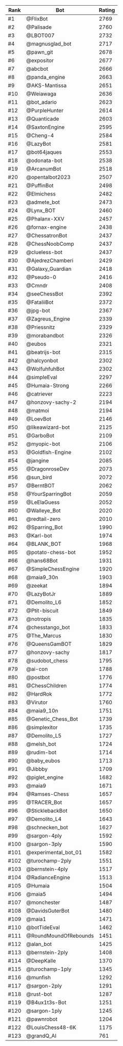 Rank|Bot|Rating
---|---|---
#1|@FlixBot|2769
#2|@Palisade|2760
#3|@LBOT007|2732
#4|@magnusglad_bot|2717
#5|@pawn_git|2678
#6|@expositor|2677
#7|@abcbot|2666
#8|@panda_engine|2663
#9|@AKS-Mantissa|2651
#10|@Weiawaga|2636
#11|@bot_adario|2623
#12|@PurpleHunter|2614
#13|@Quanticade|2603
#14|@SaxtonEngine|2595
#15|@Cheng-4|2584
#16|@LazyBot|2581
#17|@bot64jaques|2553
#18|@odonata-bot|2538
#19|@ArcanumBot|2518
#20|@opentalbot2023|2507
#21|@PuffinBot|2498
#22|@Elmichess|2482
#23|@admete_bot|2473
#24|@Lynx_BOT|2460
#25|@Phalanx-XXV|2457
#26|@fornax-engine|2438
#27|@ChessatronBot|2437
#28|@ChessNoobComp|2437
#29|@clueless-bot|2437
#30|@AjedrezChamberi|2429
#31|@Galaxy_Guardian|2418
#32|@Pseudo-0|2416
#33|@Cmndr|2408
#34|@seeChessBot|2392
#35|@FataliiBot|2372
#36|@jpg-bot|2367
#37|@Zagreus_Engine|2339
#38|@Priessnitz|2329
#39|@morabandbot|2326
#40|@eubos|2321
#41|@beatrijs-bot|2315
#42|@halcyonbot|2302
#43|@WolfuhfuhBot|2302
#44|@simpleEval|2297
#45|@Humaia-Strong|2266
#46|@catriever|2223
#47|@honzovy-sachy-2|2194
#48|@matmoi|2194
#49|@LoevBot|2146
#50|@likeawizard-bot|2125
#51|@GarboBot|2109
#52|@myopic-bot|2106
#53|@Goldfish-Engine|2102
#54|@jangine|2085
#55|@DragonroseDev|2073
#56|@sun_bird|2072
#57|@BerntBOT|2062
#58|@YourSparringBot|2059
#59|@LeElaGuess|2052
#60|@Walleye_Bot|2020
#61|@redtail-zero|2010
#62|@Sparring_Bot|1990
#63|@Karl-bot|1974
#64|@BLANK_BOT|1968
#65|@potato-chess-bot|1952
#66|@hans68Bot|1931
#67|@SimpleChessEngine|1920
#68|@maia9_30n|1903
#69|@zeekat|1894
#70|@LazyBotJr|1889
#71|@Demolito_L6|1852
#72|@Ptit-biscuit|1849
#73|@notropis|1835
#74|@chesstango_bot|1833
#75|@The_Marcus|1830
#76|@QueensGamBOT|1829
#77|@honzovy-sachy|1817
#78|@sudobot_chess|1795
#79|@ai-con|1788
#80|@postbot|1776
#81|@ChessChildren|1774
#82|@HardRok|1772
#83|@Virutor|1760
#84|@maia9_10n|1751
#85|@Genetic_Chess_Bot|1739
#86|@simplexitor|1735
#87|@Demolito_L5|1727
#88|@melsh_bot|1724
#89|@rudim-bot|1714
#90|@baby_eubos|1713
#91|@Jibbby|1709
#92|@piglet_engine|1682
#93|@maia9|1671
#94|@Ramses-Chess|1657
#95|@TRACER_Bot|1657
#96|@SticklebackBot|1650
#97|@Demolito_L4|1643
#98|@schnecken_bot|1627
#99|@sargon-4ply|1592
#100|@sargon-3ply|1590
#101|@experimental_bot_01|1582
#102|@turochamp-2ply|1551
#103|@bernstein-4ply|1517
#104|@RadianceEngine|1513
#105|@Humaia|1504
#106|@maia5|1494
#107|@monchester|1487
#108|@DavidsGuterBot|1480
#109|@maia1|1471
#110|@botTideEval|1462
#111|@RoundMoundOfRebounds|1451
#112|@alan_bot|1425
#113|@bernstein-2ply|1408
#114|@DeepKalle|1370
#115|@turochamp-1ply|1345
#116|@munfish|1292
#117|@sargon-2ply|1291
#118|@rust-bot|1287
#119|@B4ux1t3s-Bot|1251
#120|@sargon-1ply|1245
#121|@pawnrobot|1204
#122|@LouisChess48-6K|1175
#123|@grandQ_AI|761
